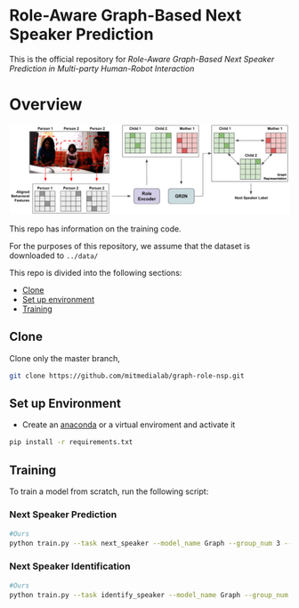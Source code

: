 # Role-Aware Graph-Based Next Speaker Prediction

This is the official repository for *Role-Aware Graph-Based Next Speaker Prediction in Multi-party Human-Robot Interaction* 

# Overview

<img src="overview_graph-role-nsp.png" alt="drawing" width="800"/>

This repo has information on the training code. 

For the purposes of this repository, we assume that the dataset is downloaded to `../data/`

This repo is divided into the following sections:

* [Clone](#clone)
* [Set up environment](#set-up-environment)
* [Training](#training)

## Clone
Clone only the master branch,

```sh
git clone https://github.com/mitmedialab/graph-role-nsp.git
```

## Set up Environment


* Create an [anaconda](https://www.anaconda.com/) or a virtual enviroment and activate it

```sh
pip install -r requirements.txt
```

## Training
To train a model from scratch, run the following script: 

### Next Speaker Prediction

```sh
#Ours
python train.py --task next_speaker --model_name Graph --group_num 3 --time_step 1 --role 1 --epochs 250 --init_seed 0 --cv_seed 0 
```

### Next Speaker Identification

```sh
#Ours
python train.py --task identify_speaker --model_name Graph --group_num 3 --time_step 1 --role 1 --epochs 250 --init_seed 0 --cv_seed 0 
```
